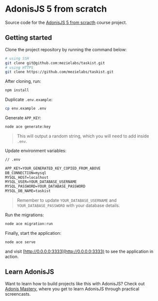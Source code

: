 # AdonisJS 5 from scratch

Source code for the [AdonisJS 5 from scracth](https://adonismastery.com/courses/adonisjs-5-from-scratch) course project.

## Getting started

Clone the project repository by running the command below:

```bash
# using SSH
git clone git@github.com:mezielabs/taskist.git
# using HTTPS
git clone https://github.com/mezielabs/taskist.git
```

After cloning, run:

```bash
npm install
```

Duplicate `.env.example`:

```bash
cp env.example .env
```

Generate `APP_KEY`:

```bash
node ace generate:key
```

> This will output a random string, which you will need to add inside `.env`.

Update environment variables:

```txt
// .env

APP_KEY=YOUR_GENERATED_KEY_COPIED_FROM_ABOVE
DB_CONNECTION=mysql
MYSQL_HOST=localhost
MYSQL_USER=YOUR_DATABASE_USERNAME
MYSQL_PASSWORD=YOUR_DATABASE_PASSWORD
MYSQL_DB_NAME=taskist
```

> Remember to update `YOUR_DATABASE_USERNAME` and `YOUR_DATABASE_PASSWORD` with your database details.

Run the migrations:

```bash
node ace migration:run
```

Finally, start the application:

```bash
node ace serve
```

and visit [http://0.0.0.0:3333](http://0.0.0.0:3333) to see the application in action.

## Learn AdonisJS

Want to learn how to build projects like this with AdonisJS? Check out [Adonis Mastery](https://adonismastery.com), where you get to learn AdonisJS through practical screencasts.
